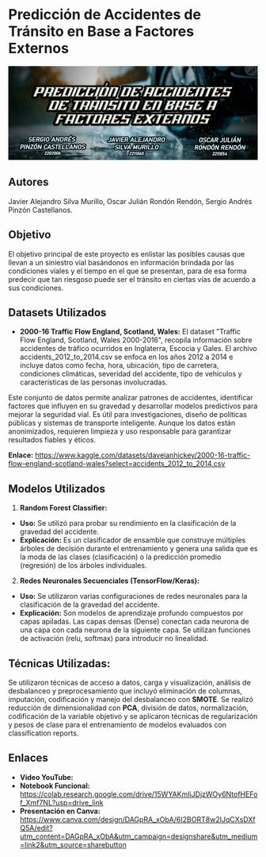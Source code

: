 # **Predicción de Accidentes de Tránsito en Base a Factores Externos**
![Banner](./BANNER.jpg)

## Autores
Javier Alejandro Silva Murillo, Oscar Julián Rondón Rendón, Sergio Andrés Pinzón Castellanos.

## Objetivo
El objetivo principal de este proyecto es enlistar las posibles causas que llevan a un siniestro vial basándonos en información brindada por las condiciones viales y el tiempo en el que se presentan, para de esa forma predecir que tan riesgoso puede ser el tránsito en ciertas vías de acuerdo a sus condiciones.

## Datasets Utilizados
- **2000-16 Traffic Flow England, Scotland, Wales:** El dataset "Traffic Flow England, Scotland, Wales 2000-2016",  recopila información sobre accidentes de tráfico ocurridos en Inglaterra, Escocia y Gales. El archivo accidents_2012_to_2014.csv se enfoca en los años 2012 a 2014 e incluye datos como fecha, hora, ubicación, tipo de carretera, condiciones climáticas, severidad del accidente, tipo de vehículos y características de las personas involucradas.

Este conjunto de datos permite analizar patrones de accidentes, identificar factores que influyen en su gravedad y desarrollar modelos predictivos para mejorar la seguridad vial. Es útil para investigaciones, diseño de políticas públicas y sistemas de transporte inteligente. Aunque los datos están anonimizados, requieren limpieza y uso responsable para garantizar resultados fiables y éticos.

  **Enlace:** https://www.kaggle.com/datasets/daveianhickey/2000-16-traffic-flow-england-scotland-wales?select=accidents_2012_to_2014.csv

## Modelos Utilizados

1. **Random Forest Classifier:**

- **Uso:** Se utilizó para probar su rendimiento en la clasificación de la gravedad del accidente.
- **Explicación:** Es un clasificador de ensamble que construye múltiples árboles de decisión durante el entrenamiento y genera una salida que es la moda de las clases (clasificación) o la predicción promedio (regresión) de los árboles individuales.

2. **Redes Neuronales Secuenciales (TensorFlow/Keras):**

- **Uso:** Se utilizaron varias configuraciones de redes neuronales para la clasificación de la gravedad del accidente.
- **Explicación:** Son modelos de aprendizaje profundo compuestos por capas apiladas. Las capas densas (Dense) conectan cada neurona de una capa con cada neurona de la siguiente capa. Se utilizan funciones de activación (relu, softmax) para introducir no linealidad.

## Técnicas Utilizadas:

Se utilizaron técnicas de acceso a datos, carga y visualización, análisis de desbalanceo y preprocesamiento que incluyó eliminación de columnas, imputación, codificación y manejo del desbalanceo con **SMOTE**. Se realizó reducción de dimensionalidad con **PCA**, división de datos, normalización, codificación de la variable objetivo y se aplicaron técnicas de regularización y pesos de clase para el entrenamiento de modelos evaluados con classification reports.

## Enlaces
- **Video YouTube:** 
- **Notebook Funcional:** https://colab.research.google.com/drive/15WYAKmIiJDjzWOy6NtofHEFof_Xmf7NL?usp=drive_link
- **Presentación en Canva:** https://www.canva.com/design/DAGpRA_xObA/6I2BORT8w2IJqCXsDXfQ5A/edit?utm_content=DAGpRA_xObA&utm_campaign=designshare&utm_medium=link2&utm_source=sharebutton
